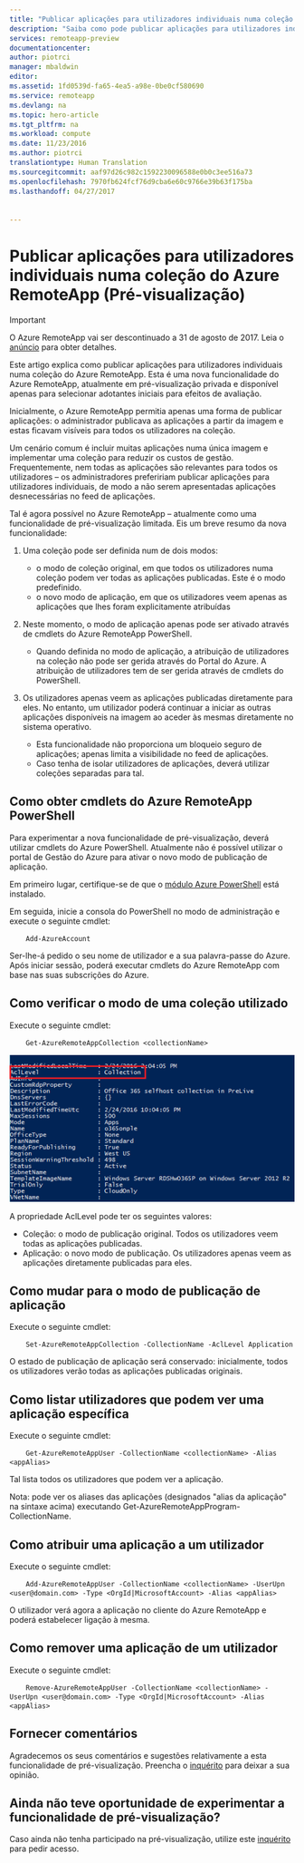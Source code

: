 ```yaml
---
title: "Publicar aplicações para utilizadores individuais numa coleção do Azure RemoteApp (Pré-visualização) | Microsoft Docs"
description: "Saiba como pode publicar aplicações para utilizadores individuais, em vez de depender de grupos, no Azure RemoteApp."
services: remoteapp-preview
documentationcenter: 
author: piotrci
manager: mbaldwin
editor: 
ms.assetid: 1fd0539d-fa65-4ea5-a98e-0be0cf580690
ms.service: remoteapp
ms.devlang: na
ms.topic: hero-article
ms.tgt_pltfrm: na
ms.workload: compute
ms.date: 11/23/2016
ms.author: piotrci
translationtype: Human Translation
ms.sourcegitcommit: aaf97d26c982c1592230096588e0b0c3ee516a73
ms.openlocfilehash: 7970fb624fcf76d9cba6e60c9766e39b63f175ba
ms.lasthandoff: 04/27/2017


---
```

# <a name="publish-applications-to-individual-users-in-an-azure-remoteapp-collection-preview"></a>Publicar aplicações para utilizadores individuais numa coleção do Azure RemoteApp (Pré-visualização)
> [!IMPORTANT]
> O Azure RemoteApp vai ser descontinuado a 31 de agosto de 2017. Leia o [anúncio](https://go.microsoft.com/fwlink/?linkid=821148) para obter detalhes.
> 
> 

Este artigo explica como publicar aplicações para utilizadores individuais numa coleção do Azure RemoteApp. Esta é uma nova funcionalidade do Azure RemoteApp, atualmente em pré-visualização privada e disponível apenas para selecionar adotantes iniciais para efeitos de avaliação.

Inicialmente, o Azure RemoteApp permitia apenas uma forma de publicar aplicações: o administrador publicava as aplicações a partir da imagem e estas ficavam visíveis para todos os utilizadores na coleção.

Um cenário comum é incluir muitas aplicações numa única imagem e implementar uma coleção para reduzir os custos de gestão. Frequentemente, nem todas as aplicações são relevantes para todos os utilizadores – os administradores prefeririam publicar aplicações para utilizadores individuais, de modo a não serem apresentadas aplicações desnecessárias no feed de aplicações.

Tal é agora possível no Azure RemoteApp – atualmente como uma funcionalidade de pré-visualização limitada. Eis um breve resumo da nova funcionalidade:

1. Uma coleção pode ser definida num de dois modos:
   
   * o modo de coleção original, em que todos os utilizadores numa coleção podem ver todas as aplicações publicadas. Este é o modo predefinido.
   * o novo modo de aplicação, em que os utilizadores veem apenas as aplicações que lhes foram explicitamente atribuídas
2. Neste momento, o modo de aplicação apenas pode ser ativado através de cmdlets do Azure RemoteApp PowerShell.
   
   * Quando definida no modo de aplicação, a atribuição de utilizadores na coleção não pode ser gerida através do Portal do Azure. A atribuição de utilizadores tem de ser gerida através de cmdlets do PowerShell.
3. Os utilizadores apenas veem as aplicações publicadas diretamente para eles. No entanto, um utilizador poderá continuar a iniciar as outras aplicações disponíveis na imagem ao aceder às mesmas diretamente no sistema operativo.
   
   * Esta funcionalidade não proporciona um bloqueio seguro de aplicações; apenas limita a visibilidade no feed de aplicações.
   * Caso tenha de isolar utilizadores de aplicações, deverá utilizar coleções separadas para tal.

## <a name="how-to-get-azure-remoteapp-powershell-cmdlets"></a>Como obter cmdlets do Azure RemoteApp PowerShell
Para experimentar a nova funcionalidade de pré-visualização, deverá utilizar cmdlets do Azure PowerShell. Atualmente não é possível utilizar o portal de Gestão do Azure para ativar o novo modo de publicação de aplicação.

Em primeiro lugar, certifique-se de que o [módulo Azure PowerShell](/powershell/azure/overview) está instalado.

Em seguida, inicie a consola do PowerShell no modo de administração e execute o seguinte cmdlet:

        Add-AzureAccount

Ser-lhe-á pedido o seu nome de utilizador e a sua palavra-passe do Azure. Após iniciar sessão, poderá executar cmdlets do Azure RemoteApp com base nas suas subscrições do Azure.

## <a name="how-to-check-which-mode-a-collection-is-in"></a>Como verificar o modo de uma coleção utilizado
Execute o seguinte cmdlet:

        Get-AzureRemoteAppCollection <collectionName>

![Verifique o modo da coleção](./media/remoteapp-perapp/araacllelvel.png)

A propriedade AclLevel pode ter os seguintes valores:

* Coleção: o modo de publicação original. Todos os utilizadores veem todas as aplicações publicadas.
* Aplicação: o novo modo de publicação. Os utilizadores apenas veem as aplicações diretamente publicadas para eles.

## <a name="how-to-switch-to-application-publishing-mode"></a>Como mudar para o modo de publicação de aplicação
Execute o seguinte cmdlet:

        Set-AzureRemoteAppCollection -CollectionName -AclLevel Application

O estado de publicação de aplicação será conservado: inicialmente, todos os utilizadores verão todas as aplicações publicadas originais.

## <a name="how-to-list-users-who-can-see-a-specific-application"></a>Como listar utilizadores que podem ver uma aplicação específica
Execute o seguinte cmdlet:

        Get-AzureRemoteAppUser -CollectionName <collectionName> -Alias <appAlias>

Tal lista todos os utilizadores que podem ver a aplicação.

Nota: pode ver os aliases das aplicações (designados "alias da aplicação" na sintaxe acima) executando Get-AzureRemoteAppProgram-CollectionName<collectionName>.

## <a name="how-to-assign-an-application-to-a-user"></a>Como atribuir uma aplicação a um utilizador
Execute o seguinte cmdlet:

        Add-AzureRemoteAppUser -CollectionName <collectionName> -UserUpn <user@domain.com> -Type <OrgId|MicrosoftAccount> -Alias <appAlias>

O utilizador verá agora a aplicação no cliente do Azure RemoteApp e poderá estabelecer ligação à mesma.

## <a name="how-to-remove-an-application-from-a-user"></a>Como remover uma aplicação de um utilizador
Execute o seguinte cmdlet:

        Remove-AzureRemoteAppUser -CollectionName <collectionName> -UserUpn <user@domain.com> -Type <OrgId|MicrosoftAccount> -Alias <appAlias>

## <a name="providing-feedback"></a>Fornecer comentários
Agradecemos os seus comentários e sugestões relativamente a esta funcionalidade de pré-visualização. Preencha o [inquérito](http://www.instant.ly/s/FDdrb) para deixar a sua opinião.

## <a name="havent-had-a-chance-to-try-the-preview-feature"></a>Ainda não teve oportunidade de experimentar a funcionalidade de pré-visualização?
Caso ainda não tenha participado na pré-visualização, utilize este [inquérito](http://www.instant.ly/s/AY83p) para pedir acesso.


